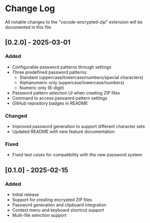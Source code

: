 # Change Log

All notable changes to the "vscode-encrypted-zip" extension will be documented in this file.

## [0.2.0] - 2025-03-01

### Added
- Configurable password patterns through settings
- Three predefined password patterns:
  - Standard (uppercase/lowercase/numbers/special characters)
  - Alphanumeric only (uppercase/lowercase/numbers)
  - Numeric only (6-digit)
- Password pattern selection UI when creating ZIP files
- Command to access password pattern settings
- GitHub repository badges in README

### Changed
- Improved password generation to support different character sets
- Updated README with new feature documentation

### Fixed
- Fixed test cases for compatibility with the new password system

## [0.1.0] - 2025-02-15

### Added
- Initial release
- Support for creating encrypted ZIP files
- Password generation and clipboard integration
- Context menu and keyboard shortcut support
- Multi-file selection support